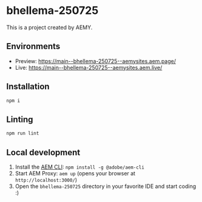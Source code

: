 # bhellema-250725

This is a project created by AEMY.

## Environments

- Preview: https://main--bhellema-250725--aemysites.aem.page/
- Live: https://main--bhellema-250725--aemysites.aem.live/

## Installation

```sh
npm i
```

## Linting

```sh
npm run lint
```

## Local development

1. Install the [AEM CLI](https://github.com/adobe/helix-cli): `npm install -g @adobe/aem-cli`
1. Start AEM Proxy: `aem up` (opens your browser at `http://localhost:3000/`)
1. Open the `bhellema-250725` directory in your favorite IDE and start coding :)
